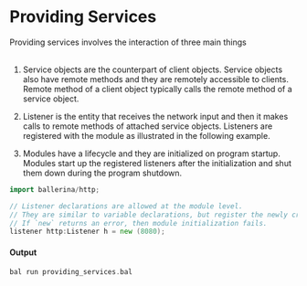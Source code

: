 # Providing Services

 Providing services involves the interaction of three main things <br/><br/>

 1) Service objects are the counterpart of client objects. Service objects also have remote methods and they are remotely accessible to clients.
 Remote method of a client object typically calls the remote method of a service object.

 2) Listener is the entity that receives the network input and then it makes calls to remote methods of attached service objects.
 Listeners are registered with the module as illustrated in the following example.

 3) Modules have a lifecycle and they are initialized on program startup. Modules start up the registered listeners after the initialization and
 shut them down during the program shutdown.

```go
import ballerina/http;

// Listener declarations are allowed at the module level. 
// They are similar to variable declarations, but register the newly created Listener object with the module.
// If `new` returns an error, then module initialization fails.
listener http:Listener h = new (8080);
```

#### Output

```go
bal run providing_services.bal

```
